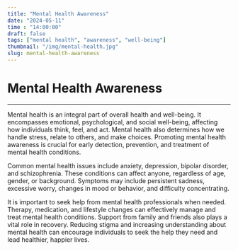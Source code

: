 ```yaml
---
title: "Mental Health Awareness"
date: "2024-05-11"
time : "14:00:00"
draft: false
tags: ["mental health", "awareness", "well-being"]
thumbnail: "/img/mental-health.jpg"
slug: mental-health-awareness
---
```


# Mental Health Awareness

---

Mental health is an integral part of overall health and well-being. It encompasses emotional, psychological, and social well-being, affecting how individuals think, feel, and act. Mental health also determines how we handle stress, relate to others, and make choices. Promoting mental health awareness is crucial for early detection, prevention, and treatment of mental health conditions.

Common mental health issues include anxiety, depression, bipolar disorder, and schizophrenia. These conditions can affect anyone, regardless of age, gender, or background. Symptoms may include persistent sadness, excessive worry, changes in mood or behavior, and difficulty concentrating.

It is important to seek help from mental health professionals when needed. Therapy, medication, and lifestyle changes can effectively manage and treat mental health conditions. Support from family and friends also plays a vital role in recovery. Reducing stigma and increasing understanding about mental health can encourage individuals to seek the help they need and lead healthier, happier lives.
